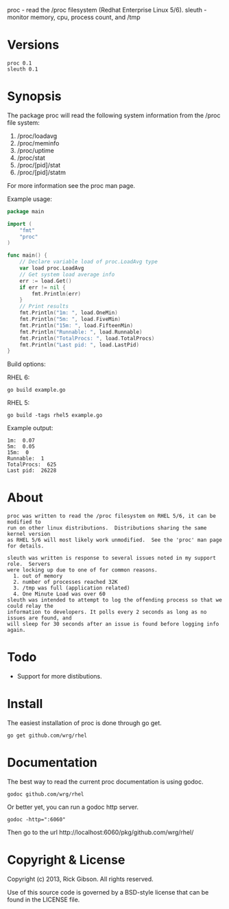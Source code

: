 proc - read the /proc filesystem (Redhat Enterprise Linux 5/6).
sleuth - monitor memory, cpu, process count, and /tmp

Versions
========

    proc 0.1
    sleuth 0.1

Synopsis
========

The package proc will read the following system information from the /proc
file system:

   1. /proc/loadavg
   2. /proc/meminfo
   3. /proc/uptime
   4. /proc/stat
   5. /proc/[pid]/stat
   6. /proc/[pid]/statm

For more information see the proc man page.

Example usage:
```go
package main

import (
	"fmt"
	"proc"
)

func main() {
	// Declare variable load of proc.LoadAvg type
	var load proc.LoadAvg
	// Get system load average info
	err := load.Get()
	if err != nil {
		fmt.Println(err)
	}
	// Print results
	fmt.Println("1m: ", load.OneMin)
	fmt.Println("5m: ", load.FiveMin)
	fmt.Println("15m: ", load.FifteenMin)
	fmt.Println("Runnable: ", load.Runnable)
	fmt.Println("TotalProcs: ", load.TotalProcs)
	fmt.Println("Last pid: ", load.LastPid)
}
```

Build options:

RHEL 6:
```
go build example.go
```
RHEL 5:
```
go build -tags rhel5 example.go
```


Example output:
```
1m:  0.07
5m:  0.05
15m:  0
Runnable:  1
TotalProcs:  625
Last pid:  26228

```

About
=====

    proc was written to read the /proc filesystem on RHEL 5/6, it can be modified to
    run on other linux distributions.  Distributions sharing the same kernel version
    as RHEL 5/6 will most likely work unmodified.  See the 'proc' man page for details.

    sleuth was written is response to several issues noted in my support role.  Servers
    were locking up due to one of for common reasons.
      1. out of memory
      2. number of processes reached 32K
      3. /tmp was full (application related)
      4. One Minute Load was over 60
    sleuth was intended to attempt to log the offending process so that we could relay the
    information to developers. It polls every 2 seconds as long as no issues are found, and
    will sleep for 30 seconds after an issue is found before logging info again.

Todo
====

   * Support for more distibutions.

Install
=======

The easiest installation of proc is done through go get.

    go get github.com/wrg/rhel

Documentation
=============

The best way to read the current proc documentation is using
godoc.

    godoc github.com/wrg/rhel

Or better yet, you can run a godoc http server.

    godoc -http=":6060"

Then go to the url http://localhost:6060/pkg/github.com/wrg/rhel/

Copyright & License
===================

Copyright (c) 2013, Rick Gibson.
All rights reserved.

Use of this source code is governed by a BSD-style license that can be
found in the LICENSE file.
